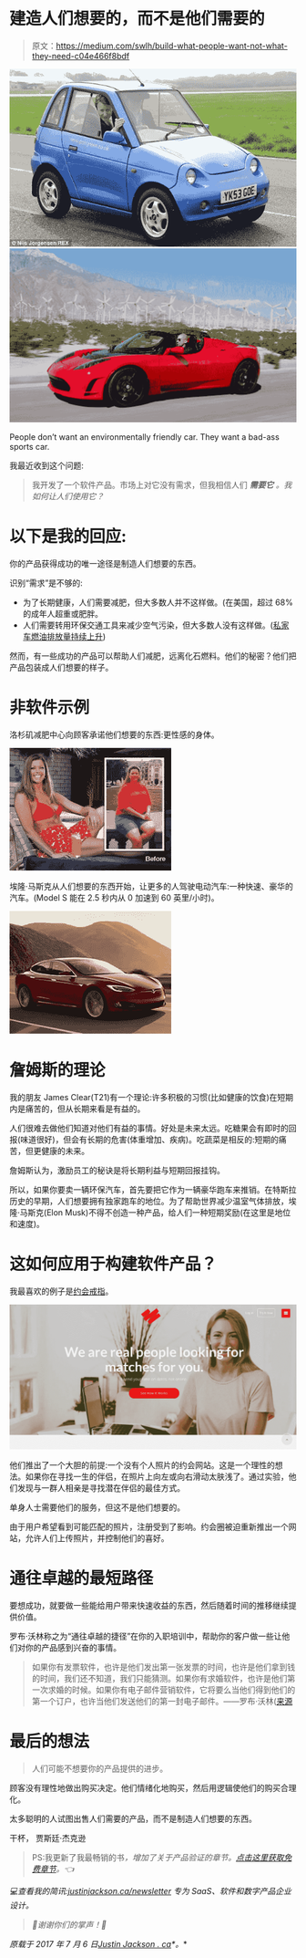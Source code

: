 # 建造人们想要的，而不是他们需要的

> 原文：<https://medium.com/swlh/build-what-people-want-not-what-they-need-c04e466f8bdf>

![](img/f01703824bd493341c37c67eb81b9b01.png)![](img/0d9ebf1dcdee58a8a84fb2136132a4e3.png)

People don’t want an environmentally friendly car. They want a bad-ass sports car.

我最近收到这个问题:

> 我开发了一个软件产品。市场上对它没有需求，但我相信人们 ***需要它*** *。我如何让人们使用它？*

# 以下是我的回应:

你的产品获得成功的唯一途径是制造人们想要的东西。

识别“需求”是不够的:

*   为了长期健康，人们需要减肥，但大多数人并不这样做。(在美国，超过 68%的成年人超重或肥胖。
*   人们需要转用环保交通工具来减少空气污染，但大多数人没有这样做。([私家车燃油排放量持续上升](http://www.statcan.gc.ca/pub/16-001-m/2010012/ct017-eng.htm))

然而，有一些成功的产品可以帮助人们减肥，远离化石燃料。他们的秘密？他们把产品包装成人们想要的样子。

# 非软件示例

洛杉矶减肥中心向顾客承诺他们想要的东西:更性感的身体。

![](img/30fca2c9df903253715d0524b8ec0500.png)

埃隆·马斯克从人们想要的东西开始，让更多的人驾驶电动汽车:一种快速、豪华的汽车。(Model S 能在 2.5 秒内从 0 加速到 60 英里/小时)。

![](img/2bbd91408d536f8294cef3ede1acdfce.png)

# 詹姆斯的理论

我的朋友 James Clear(T21)有一个理论:许多积极的习惯(比如健康的饮食)在短期内是痛苦的，但从长期来看是有益的。

人们很难去做他们知道对他们有益的事情。好处是未来太远。吃糖果会有即时的回报(味道很好)，但会有长期的危害(体重增加、疾病)。吃蔬菜是相反的:短期的痛苦，但更健康的未来。

詹姆斯认为，激励员工的秘诀是将长期利益与短期回报挂钩。

所以，如果你要卖一辆环保汽车，首先要把它作为一辆豪华跑车来推销。在特斯拉历史的早期，人们想要拥有独家跑车的地位。为了帮助世界减少温室气体排放，埃隆·马斯克(Elon Musk)不得不创造一种产品，给人们一种短期奖励(在这里是地位和速度)。

# 这如何应用于构建软件产品？

我最喜欢的例子是[约会戒指](https://www.datingring.com/)。

![](img/55d25c78b4cf4347a7096e26ce1bcf8a.png)

他们推出了一个大胆的前提:一个没有个人照片的约会网站。这是一个理性的想法。如果你在寻找一生的伴侣，在照片上向左或向右滑动太肤浅了。通过实验，他们发现与一群人相亲是寻找潜在伴侣的最佳方式。

单身人士需要他们的服务，但这不是他们想要的。

由于用户希望看到可能匹配的照片，注册受到了影响。约会圈被迫重新推出一个网站，允许人们上传照片，并控制他们的喜好。

# 通往卓越的最短路径

要想成功，就要做一些能给用户带来快速收益的东西，然后随着时间的推移继续提供价值。

罗布·沃林称之为“通往卓越的捷径”在你的入职培训中，帮助你的客户做一些让他们对你的产品感到兴奋的事情。

> 如果你有发票软件，也许是他们发出第一张发票的时间，也许是他们拿到钱的时间，我们还不知道，我们只能猜测。如果你有求婚软件，也许是他们第一次求婚的时候。如果你有电子邮件营销软件，它将要么当他们得到他们的第一个订户，也许当他们发送他们的第一封电子邮件。——罗布·沃林([来源](http://blog.profitwell.com/double-your-trial-to-paid-conversion-rate-with-onboarding)

# 最后的想法

> 人们可能不想要你的产品提供的进步。

顾客没有理性地做出购买决定。他们情绪化地购买，然后用逻辑使他们的购买合理化。

太多聪明的人试图出售人们需要的产品，而不是制造人们想要的东西。

干杯，
贾斯廷·杰克逊

> PS:我更新了我最畅销的书[](https://devmarketing.xyz/)*，增加了关于产品验证的章节。[点击这里获取免费章节](https://devmarketing.xyz/signup/)。👈*

*💻查看我的简讯:[justinjackson.ca/newsletter](https://justinjackson.ca/newsletter)
专为 SaaS、软件和数字产品企业设计。*

> *👏谢谢你们的掌声！👏*

**原载于 2017 年 7 月 6 日*[*Justin Jackson . ca*](https://justinjackson.ca/need-want)*。**
